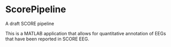 # ScorePipeline
A draft SCORE pipeline

This is a MATLAB application that allows for quantitative annotation of EEGs that have been reported in SCORE EEG.
